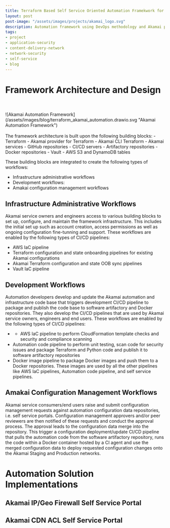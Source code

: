 ```yaml
---
title: Terraform Based Self Service Oriented Automation Framekwork for Akamai Auto-management
layout: post
post-image: "/assets/images/projects/akamai_logo.svg"
description: Automation framework using DevOps methodology and Akamai provider for Terraform to build self service auto-management solutions
tags:
- project
- application-security
- content-delivery-network
- network-security
- self-service
- blog
---
```


# Framework Architecture and Design
<br>
<br>
![Akamai Automation Framework](/assets/images/blog/terraform_akamai_automation.drawio.svg "Akamai Automation Framework")
<br>
<br>
The framework architecture is built upon the following building blocks:
- Terraform
- Akamai provider for Terraform
- Akamai CLI Terraform
- Akamai services
- GitHub repositories
- CI/CD servers
- Artifactory repositories
- Docker repositories
- Vault
- AWS S3 and DynamoDB tables

These building blocks are integrated to create the following types of workflows:
- Infrastructure administrative workflows
- Development workflows:
- Amakai configuration management workflows

## Infrastructure Administrative Workflows

Akamai service owners and engineers access to various building blocks to set up, configure, and maintain the framework infrastructure. This includes the initial set up such as account creation, access permissions as well as ongoing configuration fine-tunning and support. These workflows are enabled by the following types of CI/CD pipelines:<br>
  - AWS IaC pipeline
  - Terraform configuration and state onboarding pipelines for existing Akamai configurations
  - Akamai Terraform configuration and state OOB sync pipelines
  - Vault IaC pipeline

## Development Workflows

Automation developers develop and update the Akamai automation and infrastructure code base that triggers development CI/CD pipeline to package and publish the code base to software artifactory and Docker repositories. They also develop the CI/CD pipelines that are used by Akamai service owners, engineers and end users. These workflows are enabled by the following types of CI/CD pipelines:<br>
- - AWS IaC pipeline to perform CloudFormation template checks and security and compliance scanning
- Automation code pipeline to perform unit testing, scan code for security issues and package Terraform and Python code and publish it to software artifactory repositories
- Docker image pipeline to package Docker images and push them to a Docker repositories. These images are used by all the other pipelines like AWS IaC pipelines, Automation code pipeline, and self service pipelines.

## Amakai Configuration Management Workflows

Akamai service consumers/end users raise and submit configuration management requests against automation configuration data repositories, i.e. self service portals. Configuration management approvers and/or peer reviewers are then notified of these requests and conduct the approval process. The approval leads to the configuration data merge into the repository. This trigger a configuration deployment/update CI/CD pipeline that pulls the automation code from the software artifactory repository, runs the code within a Docker container hosted by a CI agent and use the merged configuration data to deploy requested configuration changes onto the Akamai Staging and Production networks.

# Automation Solution Implementations

## Akamai IP/Geo Firewall Self Service Portal

## Akamai CDN ACL Self Service Portal